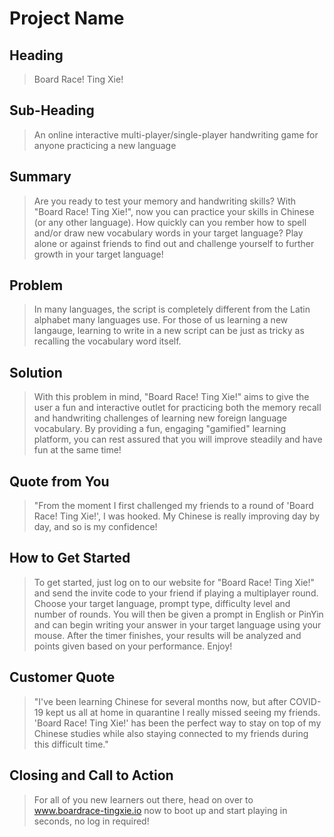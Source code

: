 # Project Name #

<!--
> This material was originally posted [here](http://www.quora.com/What-is-Amazons-approach-to-product-development-and-product-management). It is reproduced here for posterities sake.

There is an approach called "working backwards" that is widely used at Amazon. They work backwards from the customer, rather than starting with an idea for a product and trying to bolt customers onto it. While working backwards can be applied to any specific product decision, using this approach is especially important when developing new products or features.

For new initiatives a product manager typically starts by writing an internal press release announcing the finished product. The target audience for the press release is the new/updated product's customers, which can be retail customers or internal users of a tool or technology. Internal press releases are centered around the customer problem, how current solutions (internal or external) fail, and how the new product will blow away existing solutions.

If the benefits listed don't sound very interesting or exciting to customers, then perhaps they're not (and shouldn't be built). Instead, the product manager should keep iterating on the press release until they've come up with benefits that actually sound like benefits. Iterating on a press release is a lot less expensive than iterating on the product itself (and quicker!).

If the press release is more than a page and a half, it is probably too long. Keep it simple. 3-4 sentences for most paragraphs. Cut out the fat. Don't make it into a spec. You can accompany the press release with a FAQ that answers all of the other business or execution questions so the press release can stay focused on what the customer gets. My rule of thumb is that if the press release is hard to write, then the product is probably going to suck. Keep working at it until the outline for each paragraph flows.

Oh, and I also like to write press-releases in what I call "Oprah-speak" for mainstream consumer products. Imagine you're sitting on Oprah's couch and have just explained the product to her, and then you listen as she explains it to her audience. That's "Oprah-speak", not "Geek-speak".

Once the project moves into development, the press release can be used as a touchstone; a guiding light. The product team can ask themselves, "Are we building what is in the press release?" If they find they're spending time building things that aren't in the press release (overbuilding), they need to ask themselves why. This keeps product development focused on achieving the customer benefits and not building extraneous stuff that takes longer to build, takes resources to maintain, and doesn't provide real customer benefit (at least not enough to warrant inclusion in the press release).
 -->

## Heading ##
  > Board Race! Ting Xie!

## Sub-Heading ##
  > An online interactive multi-player/single-player handwriting game for anyone practicing a new language

## Summary ##
  > Are you ready to test your memory and handwriting skills? With "Board Race! Ting Xie!", now you can practice your skills in Chinese (or any other language). How quickly can you rember how to spell and/or draw new vocabulary words in your target language? Play alone or against friends to find out and challenge yourself to further growth in your target language!

## Problem ##
  > In many languages, the script is completely different from the Latin alphabet many languages use. For those of us learning a new langauge, learning to write in a new script can be just as tricky as recalling the vocabulary word itself.

## Solution ##
  > With this problem in mind, "Board Race! Ting Xie!" aims to give the user a fun and interactive outlet for practicing both the memory recall and handwriting challenges of learning new foreign language vocabulary. By providing a fun, engaging "gamified" learning platform, you can rest assured that you will improve steadily and have fun at the same time!

## Quote from You ##
  > "From the moment I first challenged my friends to a round of 'Board Race! Ting Xie!', I was hooked. My Chinese is really improving day by day, and so is my confidence!

## How to Get Started ##
  > To get started, just log on to our website for "Board Race! Ting Xie!" and send the invite code to your friend if playing a multiplayer round. Choose your target language, prompt type, difficulty level and number of rounds. You will then be given a prompt in English or PinYin and can begin writing your answer in your target language using your mouse. After the timer finishes, your results will be analyzed and points given based on your performance. Enjoy!

## Customer Quote ##
  > "I've been learning Chinese for several months now, but after COVID-19 kept us all at home in quarantine I really missed seeing my friends. 'Board Race! Ting Xie!' has been the perfect way to stay on top of my Chinese studies while also staying connected to my friends during this difficult time."

## Closing and Call to Action ##
  > For all of you new learners out there, head on over to www.boardrace-tingxie.io now to boot up and start playing in seconds, no log in required!
